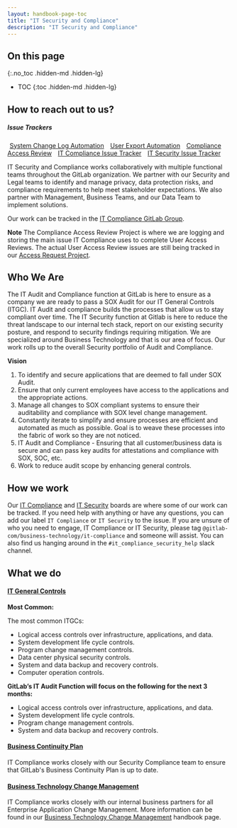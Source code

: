 ```yaml
---
layout: handbook-page-toc
title: "IT Security and Compliance"
description: "IT Security and Compliance"
---
```

<link rel="stylesheet" type="text/css" href="/stylesheets/biztech.css" />

## On this page
{:.no_toc .hidden-md .hidden-lg}

- TOC
{:toc .hidden-md .hidden-lg}

## <i class="far fa-paper-plane" id="biz-tech-icons"></i> How to reach out to us? 

<div class="flex-row" markdown="0">
  <div>
    <h5>Issue Trackers</h5>
    <a href="https://gitlab.com/gitlab-com/business-technology/it-compliance/it-automation/change-log-automation/-/issues/new" class="btn btn-purple" style="width:180px;margin:5px;">System Change Log Automation</a>
    <a href="https://gitlab.com/gitlab-com/business-technology/it-compliance/it-automation/user-export-automation/-/issues/new" class="btn btn-purple" style="width:180px;margin:5px;">User Export Automation</a>
    <a href="https://gitlab.com/gitlab-com/business-technology/it-compliance/it-access-review/-/issues/new" class="btn btn-purple" style="width:180px;margin:5px;">Compliance Access Review</a>
    <a href="https://gitlab.com/gitlab-com/business-technology/it-compliance/it-compliance-issue-tracker/-/issues/new" class="btn btn-purple" style="width:180px;margin:5px;">IT Compliance Issue Tracker</a>
    <a href="https://gitlab.com/gitlab-com/business-technology/it-compliance/it-security/-/issues/new" class="btn btn-purple" style="width:180px;margin:5px;">IT Security Issue Tracker</a>
  </div>
 </div>

IT Security and Compliance works collaboratively with multiple functional teams throughout the GitLab organization. We partner with our Security and Legal teams to identify and manage privacy, data protection risks, and compliance requirements to help meet stakeholder expectations. We also partner with Management, Business Teams, and our Data Team to implement solutions. 

Our work can be tracked in the [IT Compliance GitLab Group](https://gitlab.com/gitlab-com/business-technology/it-compliance). 

**Note** The Compliance Access Review Project is where we are logging and storing the main issue IT Compliance uses to complete User Access Reviews. The actual User Access Review issues are still being tracked in our [Access Request Project](https://gitlab.com/gitlab-com/team-member-epics/access-requests/-/issues).

## Who We Are

The IT Audit and Compliance function at GitLab is here to ensure as a company we are ready to pass a SOX Audit for our IT General Controls (ITGC). IT Audit and compliance builds the processes that allow us to stay compliant over time. The IT Security function at Gitlab is here to reduce the threat landscape to our internal tech stack, report on our existing security posture, and respond to security findings requiring mitigation. We are specialized around Business Technology and that is our area of focus. Our work rolls up to the overall Security portfolio of Audit and Compliance.

**Vision**
1. To identify and secure applications that are deemed to fall under SOX Audit.
1. Ensure that only current employees have access to the applications and the appropriate actions. 
1. Manage all changes to SOX compliant systems to ensure their auditability and compliance with SOX level change management.
1. Constantly iterate to simplify and ensure processes are efficient and automated as much as possible.  Goal is to weave these processes into the fabric of work so they are not noticed. 
1. IT Audit and Compliance - Ensuring that all customer/business data is secure and can pass key audits for attestations and compliance with SOX, SOC, etc.
1. Work to reduce audit scope by enhancing general controls.

## How we work

Our [IT Compliance](https://gitlab.com/groups/gitlab-com/-/boards/1802558?label_name[]=IT%20Compliance) and [IT Security](https://gitlab.com/groups/gitlab-com/-/boards/3481285) boards are where some of our work can be tracked. If you need help with anything or have any questions, you can add our label `IT Compliance` or `IT Security` to the issue. If you are unsure of who you need to engage, IT Compliance or IT Security, please tag `@gitlab-com/business-technology/it-compliance` and someone will assist. You can also find us hanging around in the `#it_compliance_security_help` slack channel. 

## What we do

#### [IT General Controls](https://about.gitlab.com/handbook/business-technology/it-compliance/ITGC.html) 

**Most Common:**

The most common ITGCs:

* Logical access controls over infrastructure, applications, and data.
* System development life cycle controls.
* Program change management controls.
* Data center physical security controls.
* System and data backup and recovery controls.
* Computer operation controls.
 
**GitLab’s IT Audit Function will focus on the following for the next 3 months:**
* Logical access controls over infrastructure, applications, and data.
* System development life cycle controls.
* Program change management controls.
* System and data backup and recovery controls.

#### [Business Continuity Plan](/handbook/business-technology/gitlab-business-continuity-plan/)

IT Compliance works closely with our Security Compliance team to ensure that GitLab's Business Continuity Plan is up to date. 

#### [Business Technology Change Management](/handbook/business-technology/change-management/)

IT Compliance works closely with our internal business partners for all Enterprise Application Change Management. More information can be found in our [Business Technology Change Management](/handbook/business-technology/change-management/) handbook page. 


